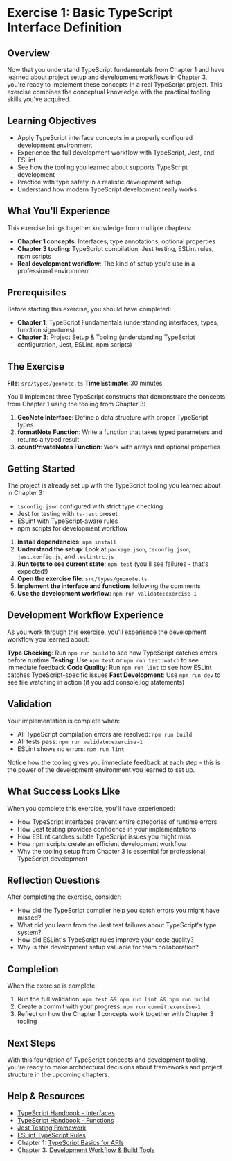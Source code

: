 # Exercise 1: Basic TypeScript Interface Definition

## Overview

Now that you understand TypeScript fundamentals from Chapter 1 and have learned about project setup and development workflows in Chapter 3, you're ready to implement these concepts in a real TypeScript project. This exercise combines the conceptual knowledge with the practical tooling skills you've acquired.

## Learning Objectives

- Apply TypeScript interface concepts in a properly configured development environment
- Experience the full development workflow with TypeScript, Jest, and ESLint
- See how the tooling you learned about supports TypeScript development
- Practice with type safety in a realistic development setup
- Understand how modern TypeScript development really works

## What You'll Experience

This exercise brings together knowledge from multiple chapters:
- **Chapter 1 concepts**: Interfaces, type annotations, optional properties
- **Chapter 3 tooling**: TypeScript compilation, Jest testing, ESLint rules, npm scripts
- **Real development workflow**: The kind of setup you'd use in a professional environment

## Prerequisites

Before starting this exercise, you should have completed:
- **Chapter 1**: TypeScript Fundamentals (understanding interfaces, types, function signatures)
- **Chapter 3**: Project Setup & Tooling (understanding TypeScript configuration, Jest, ESLint, npm scripts)

## The Exercise

**File**: `src/types/geonote.ts`
**Time Estimate**: 30 minutes

You'll implement three TypeScript constructs that demonstrate the concepts from Chapter 1 using the tooling from Chapter 3:

1. **GeoNote Interface**: Define a data structure with proper TypeScript types
2. **formatNote Function**: Write a function that takes typed parameters and returns a typed result
3. **countPrivateNotes Function**: Work with arrays and optional properties

## Getting Started

The project is already set up with the TypeScript tooling you learned about in Chapter 3:
- `tsconfig.json` configured with strict type checking
- Jest for testing with `ts-jest` preset
- ESLint with TypeScript-aware rules
- npm scripts for development workflow

1. **Install dependencies**: `npm install`
2. **Understand the setup**: Look at `package.json`, `tsconfig.json`, `jest.config.js`, and `.eslintrc.js`
3. **Run tests to see current state**: `npm test` (you'll see failures - that's expected!)
4. **Open the exercise file**: `src/types/geonote.ts`
5. **Implement the interface and functions** following the comments
6. **Use the development workflow**: `npm run validate:exercise-1`

## Development Workflow Experience

As you work through this exercise, you'll experience the development workflow you learned about:

**Type Checking**: Run `npm run build` to see how TypeScript catches errors before runtime
**Testing**: Use `npm test` or `npm run test:watch` to see immediate feedback
**Code Quality**: Run `npm run lint` to see how ESLint catches TypeScript-specific issues
**Fast Development**: Use `npm run dev` to see file watching in action (if you add console.log statements)

## Validation

Your implementation is complete when:
- All TypeScript compilation errors are resolved: `npm run build`
- All tests pass: `npm run validate:exercise-1`
- ESLint shows no errors: `npm run lint`

Notice how the tooling gives you immediate feedback at each step - this is the power of the development environment you learned to set up.

## What Success Looks Like

When you complete this exercise, you'll have experienced:
- How TypeScript interfaces prevent entire categories of runtime errors
- How Jest testing provides confidence in your implementations
- How ESLint catches subtle TypeScript issues you might miss
- How npm scripts create an efficient development workflow
- Why the tooling setup from Chapter 3 is essential for professional TypeScript development

## Reflection Questions

After completing the exercise, consider:
- How did the TypeScript compiler help you catch errors you might have missed?
- What did you learn from the Jest test failures about TypeScript's type system?
- How did ESLint's TypeScript rules improve your code quality?
- Why is this development setup valuable for team collaboration?

## Completion

When the exercise is complete:
1. Run the full validation: `npm test && npm run lint && npm run build`
2. Create a commit with your progress: `npm run commit:exercise-1`
3. Reflect on how the Chapter 1 concepts work together with Chapter 3 tooling

## Next Steps

With this foundation of TypeScript concepts and development tooling, you're ready to make architectural decisions about frameworks and project structure in the upcoming chapters.

## Help & Resources

- [TypeScript Handbook - Interfaces](https://www.typescriptlang.org/docs/handbook/2/objects.html)
- [TypeScript Handbook - Functions](https://www.typescriptlang.org/docs/handbook/2/functions.html)
- [Jest Testing Framework](https://jestjs.io/docs/getting-started)
- [ESLint TypeScript Rules](https://typescript-eslint.io/rules/)
- Chapter 1: [TypeScript Basics for APIs](../ch1-typescript-fundamentals/C1L1-typescript-basics-for-apis.md)
- Chapter 3: [Development Workflow & Build Tools](../ch3-project-setup-tooling/C3L2-development-workflow-build-tools.md)